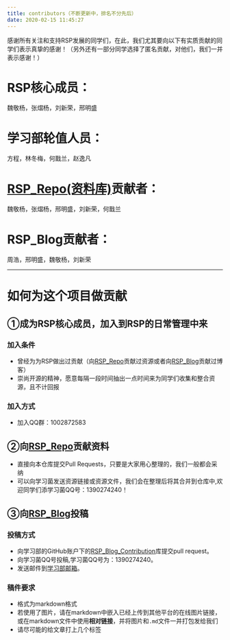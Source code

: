 ```yaml
---
title: contributors（不断更新中，排名不分先后）
date: 2020-02-15 11:45:27
---
```


感谢所有关注和支持RSP发展的同学们，在此，我们尤其要向以下有实质贡献的同学们表示真挚的感谢！（另外还有一部分同学选择了匿名贡献，对他们，我们一并表示感谢！）

# RSP核心成员：

魏敬杨，张熠杨，刘新荣，邢明盛

# 学习部轮值人员：

方程，林冬梅，何戬兰，赵逸凡

# [RSP_Repo(资料库)](https://github.com/cumtcssuld)贡献者：

魏敬杨，张熠杨，邢明盛，刘新荣，何戬兰

# RSP_Blog贡献者：

周浩，邢明盛，魏敬杨，刘新荣

---

# 如何为这个项目做贡献

## ①成为RSP核心成员，加入到RSP的日常管理中来

### 加入条件
- 曾经为为RSP做出过贡献（向[RSP_Repo](https://github.com/cumtcssuld/RSP_of_CUMTCS)贡献过资源或者向[RSP_Blog](https://cumtcssuld.github.io/)贡献过博客）
- 崇尚开源的精神，愿意每隔一段时间抽出一点时间来为同学们收集和整合资源，且不计回报

### 加入方式
- 加入QQ群：1002872583

## ②向[RSP_Repo](https://github.com/cumtcssuld/RSP_of_CUMTCS)贡献资料
- 直接向本仓库提交Pull Requests，只要是大家用心整理的，我们一般都会采纳
- 可以向学习菌发送资源链接或资源文件，我们会在整理后将其合并到仓库中,欢迎同学们添学习菌QQ号：1390274240！

## ③向[RSP_Blog](https://cumtcssuld.github.io/)投稿

### 投稿方式

- 向学习部的GitHub账户下的[RSP_Blog_Contribution](https://github.com/cumtcssuld/RSP_Blog_Contribution)库提交pull request。
- 向学习菌QQ号投稿,学习菌QQ号为：1390274240。
- 发送邮件到[学习部邮箱](cumtcssuld@foxmail.com)。

### 稿件要求

- 格式为markdown格式
- 若使用了图片，请在markdown中嵌入已经上传到其他平台的在线图片链接，或在markdown文件中使用**相对链接**，并将图片和`.md`文件一并打包发给我们
- 请尽可能的给文章打上几个标签